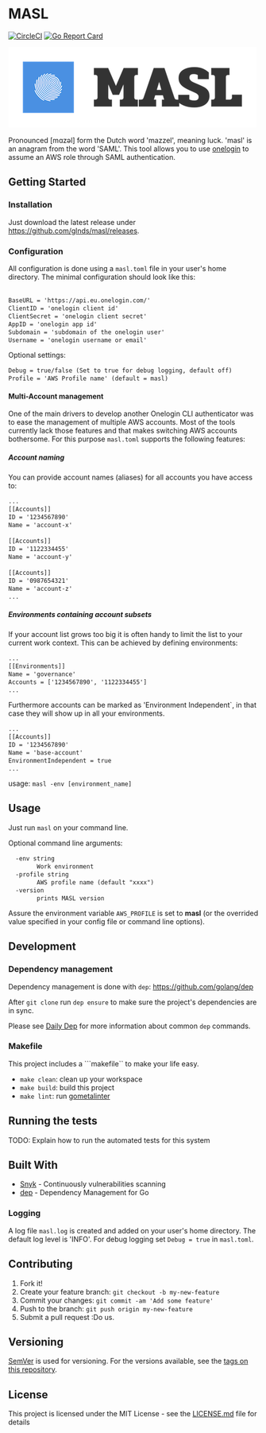# MASL
[![CircleCI](https://circleci.com/gh/glnds/masl.svg?style=svg)](https://circleci.com/gh/glnds/masl)
[![Go Report Card](https://goreportcard.com/badge/github.com/glnds/masl)](https://goreportcard.com/report/github.com/glnds/masl)


![MASL](img/masl.png)


Pronounced [mɑzəl] form the Dutch word 'mazzel', meaning luck. 'masl' is an anagram from the word 'SAML'.
This tool allows you to use [onelogin](https://www.onelogin.com/) to assume an AWS role through SAML authentication.

## Getting Started

### Installation

Just download the latest release under https://github.com/glnds/masl/releases.

### Configuration

All configuration is done using a ```masl.toml``` file in your user's home directory.
The minimal configuration should look like this:
```

BaseURL = 'https://api.eu.onelogin.com/'
ClientID = 'onelogin client id'
ClientSecret = 'onelogin client secret'
AppID = 'onelogin app id'
Subdomain = 'subdomain of the onelogin user'
Username = 'onelogin username or email'
```

Optional settings:
```
Debug = true/false (Set to true for debug logging, default off)
Profile = 'AWS Profile name' (default = masl)
```

#### Multi-Account management
One of the main drivers to develop another Onelogin CLI authenticator was to ease the management of multiple AWS accounts. Most of the tools currently lack those features and that makes switching AWS accounts bothersome. For this purpose ```masl.toml``` supports the following features:

##### Account naming
You can provide account names (aliases) for all accounts you have access to:
```
...
[[Accounts]]
ID = '1234567890'
Name = 'account-x'

[[Accounts]]
ID = '1122334455'
Name = 'account-y'

[[Accounts]]
ID = '0987654321'
Name = 'account-z'
...
```

##### Environments containing account subsets
If your account list grows too big it is often handy to limit the list to your current work context. This can be achieved by defining environments:

```
...
[[Environments]]
Name = 'governance'
Accounts = ['1234567890', '1122334455']
...
```

Furthermore accounts can be marked as 'Environment Independent`, in that case they will show up in all your environments.

```
...
[[Accounts]]
ID = '1234567890'
Name = 'base-account'
EnvironmentIndependent = true
...
````

usage: ```masl -env [environment_name]```


## Usage

Just run ```masl``` on your command line. 

Optional command line arguments:
```
  -env string
        Work environment
  -profile string
        AWS profile name (default "xxxx")
  -version
        prints MASL version
```

Assure the environment variable ```AWS_PROFILE``` is set to **masl** (or the overrided value specified in your config file or command line options).

## Development

### Dependency management
Dependency management is done with ```dep```: https://github.com/golang/dep

After ```git clone``` run ```dep ensure``` to make sure the project's dependencies are in sync.

Please see [Daily Dep](https://golang.github.io/dep/docs/daily-dep.html) for more information about common ```dep``` commands.

### Makefile
This project includes a ```makefile`` to make your life easy.
- ```make clean```: clean up your workspace
- ```make build```: build this project
- ```make lint```: run [gometalinter](https://github.com/alecthomas/gometalinter)




## Running the tests

TODO: Explain how to run the automated tests for this system




## Built With

* [Snyk](https://snyk.io/) - Continuously vulnerabilities scanning
* [dep](https://golang.github.io/dep/) - Dependency Management for Go

### Logging

A log file ```masl.log``` is created and added on your user's home directory. The default log level is 'INFO'. For debug logging set ```Debug = true``` in ```masl.toml```.

## Contributing

1. Fork it!
2. Create your feature branch: `git checkout -b my-new-feature`
3. Commit your changes: `git commit -am 'Add some feature'`
4. Push to the branch: `git push origin my-new-feature`
5. Submit a pull request :Do us.

## Versioning

[SemVer](http://semver.org/) is used for versioning. For the versions available, see the [tags on this repository](https://github.com/glnds/masl/tags). 

## License

This project is licensed under the MIT License - see the [LICENSE.md](LICENSE.md) file for details
